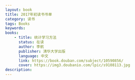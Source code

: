 ```yaml
---
layout: book
title: 2017年初读书书单
category: 读书
tags: Books
keywords: 
books:
	- title: 统计学习方法
  	  status: 在读
      author: 李航
      publisher: 清华大学出版
      language: 中文
      link: https://book.douban.com/subject/10590856/
      cover: https://img3.doubanio.com/lpic/s9108113.jpg
description: 
---
```


  